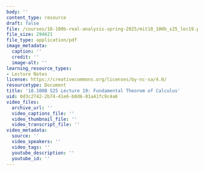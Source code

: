 ```yaml
---
body: ''
content_type: resource
draft: false
file: /courses/18-100b-real-analysis-spring-2025/mit18_100b_s25_lec19.pdf
file_size: 294621
file_type: application/pdf
image_metadata:
  caption: ''
  credit: ''
  image-alt: ''
learning_resource_types:
- Lecture Notes
license: https://creativecommons.org/licenses/by-nc-sa/4.0/
resourcetype: Document
title: '18.100B S25 Lecture 19: Fundamental Theorem of Calculus'
uid: 0d3c2742-2b74-41e6-b0d6-81a41fc9c4a6
video_files:
  archive_url: ''
  video_captions_file: ''
  video_thumbnail_file: ''
  video_transcript_file: ''
video_metadata:
  source: ''
  video_speakers: ''
  video_tags: ''
  youtube_description: ''
  youtube_id: ''
---
```

